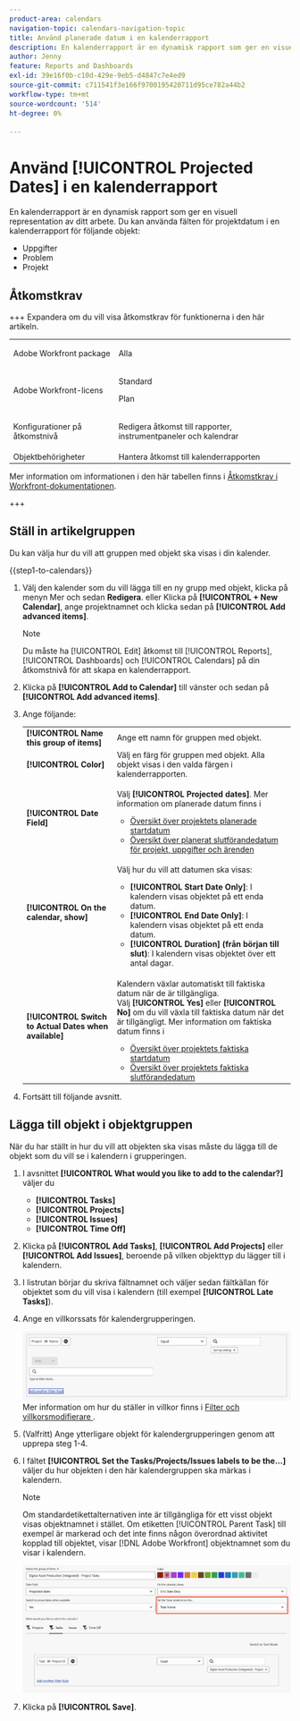 ```yaml
---
product-area: calendars
navigation-topic: calendars-navigation-topic
title: Använd planerade datum i en kalenderrapport
description: En kalenderrapport är en dynamisk rapport som ger en visuell representation av ditt arbete. Du kan använda fälten för projektdatum i en kalenderrapport för uppgifter, utgåvor och projekt.
author: Jenny
feature: Reports and Dashboards
exl-id: 39e16f0b-c10d-429e-9eb5-d4847c7e4ed9
source-git-commit: c711541f3e166f9700195420711d95ce782a44b2
workflow-type: tm+mt
source-wordcount: '514'
ht-degree: 0%

---
```


# Använd [!UICONTROL Projected Dates] i en kalenderrapport

En kalenderrapport är en dynamisk rapport som ger en visuell representation av ditt arbete. Du kan använda fälten för projektdatum i en kalenderrapport för följande objekt:

* Uppgifter
* Problem
* Projekt

## Åtkomstkrav

+++ Expandera om du vill visa åtkomstkrav för funktionerna i den här artikeln.

<table style="table-layout:auto"> 
 <col> 
 </col> 
 <col> 
 </col> 
 <tbody> 
  <tr> 
   <td role="rowheader">Adobe Workfront package</td> 
   <td> <p>Alla</p> </td> 
  </tr> 
  <tr> 
   <td role="rowheader">Adobe Workfront-licens</td> 
   <td><p>Standard</p>
       <p>Plan</p></td> 
  </tr> 
  <tr> 
   <td role="rowheader">Konfigurationer på åtkomstnivå</td> 
   <td> <p>Redigera åtkomst till rapporter, instrumentpaneler och kalendrar</p></td> 
  </tr> 
  <tr> 
   <td role="rowheader">Objektbehörigheter</td> 
   <td>Hantera åtkomst till kalenderrapporten</td> 
  </tr> 
 </tbody> 
</table>

Mer information om informationen i den här tabellen finns i [Åtkomstkrav i Workfront-dokumentationen](/help/quicksilver/administration-and-setup/add-users/access-levels-and-object-permissions/access-level-requirements-in-documentation.md).

+++

## Ställ in artikelgruppen

Du kan välja hur du vill att gruppen med objekt ska visas i din kalender.

{{step1-to-calendars}}

1. Välj den kalender som du vill lägga till en ny grupp med objekt, klicka på menyn Mer och sedan **Redigera**.
eller
Klicka på **[!UICONTROL + New Calendar]**, ange projektnamnet och klicka sedan på **[!UICONTROL Add advanced items]**.

   >[!NOTE]
   >
   >Du måste ha [!UICONTROL Edit] åtkomst till [!UICONTROL Reports], [!UICONTROL Dashboards] och [!UICONTROL Calendars] på din åtkomstnivå för att skapa en kalenderrapport.

1. Klicka på **[!UICONTROL Add to Calendar]** till vänster och sedan på **[!UICONTROL Add advanced items]**.

1. Ange följande:

   <table style="table-layout:auto">
    <col>
    <col>
    <tbody>
     <tr>
      <td role="rowheader"><strong>[!UICONTROL Name this group of items]</strong></td>
      <td>Ange ett namn för gruppen med objekt.</td>
     </tr>
     <tr>
      <td role="rowheader"><strong>[!UICONTROL Color]</strong></td>
      <td>Välj en färg för gruppen med objekt. Alla objekt visas i den valda färgen i kalenderrapporten.</td>
     </tr>
     <tr>
      <td role="rowheader"><strong>[!UICONTROL Date Field]</strong></td>
      <td><p>Välj <strong>[!UICONTROL Projected dates]</strong>. Mer information om planerade datum finns i </p>
       <ul>
        <li><a href="../../../manage-work/projects/planning-a-project/project-projected-start-date.md" class="MCXref xref">Översikt över projektets planerade startdatum</a></li>
        <li><a href="../../../manage-work/projects/planning-a-project/project-projected-completion-date.md" class="MCXref xref">Översikt över planerat slutförandedatum för projekt, uppgifter och ärenden</a><br></li>
       </ul></td>
     </tr>
     <tr>
      <td role="rowheader"><strong>[!UICONTROL On the calendar, show]</strong></td>
      <td><p>Välj hur du vill att datumen ska visas:</p>
       <ul>
        <li><strong>[!UICONTROL Start Date Only]</strong>: I kalendern visas objektet på ett enda datum.</li>
        <li><strong>[!UICONTROL End Date Only]</strong>: I kalendern visas objektet på ett enda datum.</li>
        <li><strong>[!UICONTROL Duration] (från början till slut)</strong>: I kalendern visas objektet över ett antal dagar.</li>
       </ul></td>
     </tr>
     <tr data-mc-conditions="">
      <td role="rowheader"><strong>[!UICONTROL Switch to Actual Dates when available]</strong></td>
      <td><p>Kalendern växlar automatiskt till faktiska datum när de är tillgängliga. <br>Välj <strong>[!UICONTROL Yes]</strong> eller <strong>[!UICONTROL No]</strong> om du vill växla till faktiska datum när det är tillgängligt. Mer information om faktiska datum finns i</p>
       <ul>
        <li><a href="../../../manage-work/projects/planning-a-project/project-actual-start-date.md" class="MCXref xref">Översikt över projektets faktiska startdatum </a></li>
        <li><a href="../../../manage-work/projects/planning-a-project/project-actual-completion-date.md" class="MCXref xref">Översikt över projektets faktiska slutförandedatum </a></li>
       </ul></td>
     </tr>
    </tbody>
   </table>

1. Fortsätt till följande avsnitt.

## Lägga till objekt i objektgruppen

När du har ställt in hur du vill att objekten ska visas måste du lägga till de objekt som du vill se i kalendern i grupperingen.

1. I avsnittet **[!UICONTROL What would you like to add to the calendar?]** väljer du

   * **[!UICONTROL Tasks]**
   * **[!UICONTROL Projects]**
   * **[!UICONTROL Issues]**
   * **[!UICONTROL Time Off]**
1. Klicka på **[!UICONTROL Add Tasks]**, **[!UICONTROL Add Projects]** eller **[!UICONTROL Add Issues]**, beroende på vilken objekttyp du lägger till i kalendern.

1. I listrutan börjar du skriva fältnamnet och väljer sedan fältkällan för objektet som du vill visa i kalendern (till exempel **[!UICONTROL Late Tasks]**).
1. Ange en villkorssats för kalendergrupperingen.


   ![Välj objekt för kalendern](assets/calendar-field-name.png)
Mer information om hur du ställer in villkor finns i [Filter och villkorsmodifierare ](../../../reports-and-dashboards/reports/reporting-elements/filter-condition-modifiers.md) .

1. (Valfritt) Ange ytterligare objekt för kalendergrupperingen genom att upprepa steg 1-4.
1. I fältet **[!UICONTROL Set the Tasks/Projects/Issues labels to be the...]** väljer du hur objekten i den här kalendergruppen ska märkas i kalendern.

   >[!NOTE]
   >
   >Om standardetikettalternativen inte är tillgängliga för ett visst objekt visas objektnamnet i stället. Om etiketten [!UICONTROL Parent Task] till exempel är markerad och det inte finns någon överordnad aktivitet kopplad till objektet, visar [!DNL Adobe Workfront] objektnamnet som du visar i kalendern.

   ![ange aktivitetsetiketter](assets/set-task-labels.png)

1. Klicka på **[!UICONTROL Save]**.

